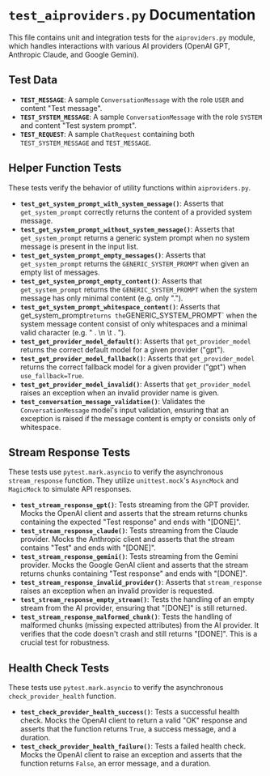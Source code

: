 # `test_aiproviders.py` Documentation

This file contains unit and integration tests for the `aiproviders.py` module, which handles interactions with various AI providers (OpenAI GPT, Anthropic Claude, and Google Gemini).

## Test Data

-   **`TEST_MESSAGE`**: A sample `ConversationMessage` with the role `USER` and content "Test message".
-   **`TEST_SYSTEM_MESSAGE`**: A sample `ConversationMessage` with the role `SYSTEM` and content "Test system prompt".
-   **`TEST_REQUEST`**: A sample `ChatRequest` containing both `TEST_SYSTEM_MESSAGE` and `TEST_MESSAGE`.

## Helper Function Tests

These tests verify the behavior of utility functions within `aiproviders.py`.

-   **`test_get_system_prompt_with_system_message()`**:  Asserts that `get_system_prompt` correctly returns the content of a provided system message.
-   **`test_get_system_prompt_without_system_message()`**: Asserts that `get_system_prompt` returns a generic system prompt when no system message is present in the input list.
-   **`test_get_system_prompt_empty_messages()`**: Asserts that `get_system_prompt` returns the `GENERIC_SYSTEM_PROMPT` when given an empty list of messages.
-   **`test_get_system_prompt_empty_content()`**: Asserts that `get_system_prompt` returns the `GENERIC_SYSTEM_PROMPT` when the system message has only minimal content (e.g. only ".").
-   **`test_get_system_prompt_whitespace_content()`**: Asserts that get_system_prompt` returns the `GENERIC_SYSTEM_PROMPT` when the system message content consist of only whitespaces and a minimal valid character (e.g. " . \n  \t  . ").
-   **`test_get_provider_model_default()`**: Asserts that `get_provider_model` returns the correct default model for a given provider ("gpt").
-   **`test_get_provider_model_fallback()`**: Asserts that `get_provider_model` returns the correct fallback model for a given provider ("gpt") when `use_fallback=True`.
-   **`test_get_provider_model_invalid()`**: Asserts that `get_provider_model` raises an exception when an invalid provider name is given.
-  **`test_conversation_message_validation()`**: Validates the `ConversationMessage` model's input validation, ensuring that an exception is raised if the message content is empty or consists only of whitespace.

## Stream Response Tests

These tests use `pytest.mark.asyncio` to verify the asynchronous `stream_response` function. They utilize `unittest.mock`'s `AsyncMock` and `MagicMock` to simulate API responses.

-   **`test_stream_response_gpt()`**: Tests streaming from the GPT provider.  Mocks the OpenAI client and asserts that the stream returns chunks containing the expected "Test response" and ends with "[DONE]".
-   **`test_stream_response_claude()`**: Tests streaming from the Claude provider. Mocks the Anthropic client and asserts that the stream contains "Test" and ends with "[DONE]".
-   **`test_stream_response_gemini()`**: Tests streaming from the Gemini provider. Mocks the Google GenAI client and asserts that the stream returns chunks containing "Test response" and ends with "[DONE]".
-   **`test_stream_response_invalid_provider()`**: Asserts that `stream_response` raises an exception when an invalid provider is requested.
-   **`test_stream_response_empty_stream()`**: Tests the handling of an empty stream from the AI provider, ensuring that "[DONE]" is still returned.
-   **`test_stream_response_malformed_chunk()`**: Tests the handling of malformed chunks (missing expected attributes) from the AI provider. It verifies that the code doesn't crash and still returns "[DONE]". This is a crucial test for robustness.

## Health Check Tests

These tests use `pytest.mark.asyncio` to verify the asynchronous `check_provider_health` function.

-   **`test_check_provider_health_success()`**: Tests a successful health check.  Mocks the OpenAI client to return a valid "OK" response and asserts that the function returns `True`, a success message, and a duration.
-   **`test_check_provider_health_failure()`**: Tests a failed health check.  Mocks the OpenAI client to raise an exception and asserts that the function returns `False`, an error message, and a duration.